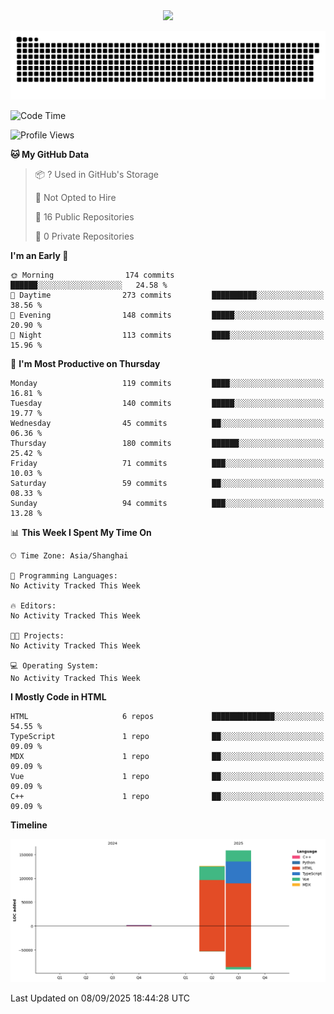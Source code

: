 <div id="header" align="center">
  <img src="https://media.giphy.com/media/du3J3cXyzhj75IOgvA/giphy.gif" width="120"/>
</div>



![](https://raw.githubusercontent.com/iocion/iocion/refs/heads/output/github-contribution-grid-snake.svg)


<!--START_SECTION:waka-->
![Code Time](http://img.shields.io/badge/Code%20Time-6%20hrs%2045%20mins-blue)

![Profile Views](http://img.shields.io/badge/Profile%20Views-0-blue)

**🐱 My GitHub Data** 

> 📦 ? Used in GitHub's Storage 
 > 
> 🚫 Not Opted to Hire
 > 
> 📜 16 Public Repositories 
 > 
> 🔑 0 Private Repositories 
 > 
**I'm an Early 🐤** 

```text
🌞 Morning                174 commits         ██████░░░░░░░░░░░░░░░░░░░   24.58 % 
🌆 Daytime                273 commits         ██████████░░░░░░░░░░░░░░░   38.56 % 
🌃 Evening                148 commits         █████░░░░░░░░░░░░░░░░░░░░   20.90 % 
🌙 Night                  113 commits         ████░░░░░░░░░░░░░░░░░░░░░   15.96 % 
```
📅 **I'm Most Productive on Thursday** 

```text
Monday                   119 commits         ████░░░░░░░░░░░░░░░░░░░░░   16.81 % 
Tuesday                  140 commits         █████░░░░░░░░░░░░░░░░░░░░   19.77 % 
Wednesday                45 commits          ██░░░░░░░░░░░░░░░░░░░░░░░   06.36 % 
Thursday                 180 commits         ██████░░░░░░░░░░░░░░░░░░░   25.42 % 
Friday                   71 commits          ███░░░░░░░░░░░░░░░░░░░░░░   10.03 % 
Saturday                 59 commits          ██░░░░░░░░░░░░░░░░░░░░░░░   08.33 % 
Sunday                   94 commits          ███░░░░░░░░░░░░░░░░░░░░░░   13.28 % 
```


📊 **This Week I Spent My Time On** 

```text
🕑︎ Time Zone: Asia/Shanghai

💬 Programming Languages: 
No Activity Tracked This Week

🔥 Editors: 
No Activity Tracked This Week

🐱‍💻 Projects: 
No Activity Tracked This Week

💻 Operating System: 
No Activity Tracked This Week
```

**I Mostly Code in HTML** 

```text
HTML                     6 repos             ██████████████░░░░░░░░░░░   54.55 % 
TypeScript               1 repo              ██░░░░░░░░░░░░░░░░░░░░░░░   09.09 % 
MDX                      1 repo              ██░░░░░░░░░░░░░░░░░░░░░░░   09.09 % 
Vue                      1 repo              ██░░░░░░░░░░░░░░░░░░░░░░░   09.09 % 
C++                      1 repo              ██░░░░░░░░░░░░░░░░░░░░░░░   09.09 % 
```



**Timeline**

![Lines of Code chart](https://raw.githubusercontent.com/iocion/iocion/main/assets/bar_graph.png)


 Last Updated on 08/09/2025 18:44:28 UTC
<!--END_SECTION:waka-->
